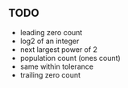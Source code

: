 TODO
----
- leading zero count
- log2 of an integer
- next largest power of 2
- population count (ones count)
- same within tolerance
- trailing zero count
